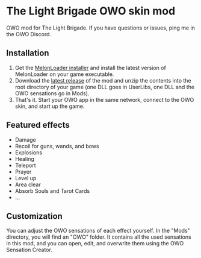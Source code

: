 # The Light Brigade OWO skin mod
OWO mod for The Light Brigade. If you have questions or issues, ping me in the OWO Discord.

## Installation
1. Get the [MelonLoader installer](https://melonwiki.xyz/#/?id=automated-installation) and install the latest version of MelonLoader on your game executable.
2. Download the [latest release](https://github.com/floh-bhaptics/TheLightBrigade_OWO//releases/latest/download/TheLightBrigade_OWO.zip) of the mod and unzip the contents into the root directory of your game (one DLL goes in UserLibs, one DLL and the OWO sensations go in Mods).
3. That's it. Start your OWO app in the same network, connect to the OWO skin, and start up the game.

## Featured effects
- Damage
- Recoil for guns, wands, and bows
- Explosions
- Healing
- Teleport
- Prayer
- Level up
- Area clear
- Absorb Souls and Tarot Cards
- ...

## Customization
You can adjust the OWO sensations of each effect yourself. In the "Mods" directory, you will find an "OWO" folder. It contains all the used sensations in this mod, and you can open, edit, and overwrite them using the OWO Sensation Creator.
